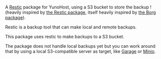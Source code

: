 A [Restic](https://restic.net/) package for YunoHost, using a S3 bucket to store the backup ! (heavily inspired by [the Restic package](https://github.com/YunoHost-Apps/restic_ynh), itself heavily inspired by [the Borg package](https://github.com/YunoHost-Apps/borg_ynh)).

Restic is a backup tool that can make local and remote backups.

This package uses restic to make backups to a S3 bucket.

The package does not handle local backups yet but you can work around that by using a local S3-compatible server as target, like [Garage](https://github.com/YunoHost-Apps/garage_ynh) or [Minio](https://github.com/YunoHost-Apps/minio_ynh).
